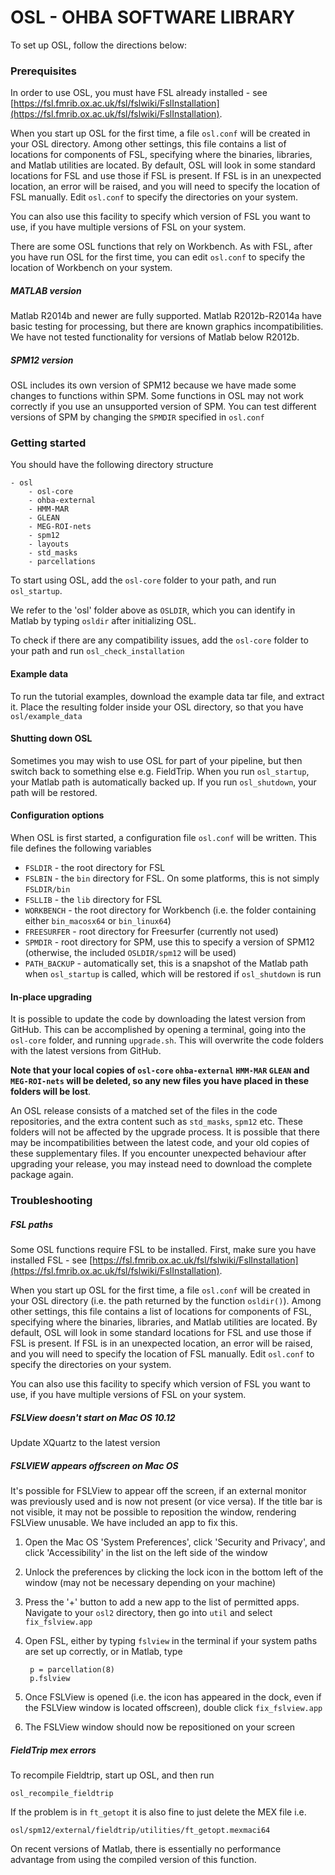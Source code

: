 # OSL - OHBA SOFTWARE LIBRARY

To set up OSL, follow the directions below:

### Prerequisites

In order to use OSL, you must have FSL already installed - see [https://fsl.fmrib.ox.ac.uk/fsl/fslwiki/FslInstallation](https://fsl.fmrib.ox.ac.uk/fsl/fslwiki/FslInstallation). 

When you start up OSL for the first time, a file `osl.conf` will be created in your OSL directory. Among other settings, this file contains a list of locations for components of FSL, specifying where the binaries, libraries, and Matlab utilities are located. By default, OSL will look in some standard locations for FSL and use those if FSL is present. If FSL is in an unexpected location, an error will be raised, and you will need to specify the location of FSL manually. Edit `osl.conf` to specify the directories on your system. 

You can also use this facility to specify which version of FSL you want to use, if you have multiple versions of FSL on your system.

There are some OSL functions that rely on Workbench. As with FSL, after you have run OSL for the first time,  you can edit `osl.conf` to specify the location of Workbench on your system.

##### MATLAB version

Matlab R2014b and newer are fully supported. Matlab R2012b-R2014a have basic testing for processing, but there are known graphics incompatibilities. We have not tested functionality for versions of Matlab below R2012b.

##### SPM12 version

OSL includes its own version of SPM12 because we have made some changes to functions within SPM. Some functions in OSL may not work correctly if you use an unsupported version of SPM. You can test different versions of SPM by changing the `SPMDIR` specified in `osl.conf`

### Getting started

You should have the following directory structure

	- osl
		- osl-core
		- ohba-external
		- HMM-MAR
		- GLEAN
		- MEG-ROI-nets
		- spm12
		- layouts
		- std_masks
		- parcellations

To start using OSL, add the `osl-core` folder to your path, and run `osl_startup`.

We refer to the 'osl' folder above as `OSLDIR`, which you can identify in Matlab by typing `osldir` after initializing OSL.  

To check if there are any compatibility issues, add the `osl-core` folder to your path and run `osl_check_installation`

#### Example data

To run the tutorial examples, download the example data tar file, and extract it. Place the resulting folder inside your OSL directory, so that you have `osl/example_data`

#### Shutting down OSL

Sometimes you may wish to use OSL for part of your pipeline, but then switch back to something else e.g. FieldTrip. When you run `osl_startup`, your Matlab path is automatically backed up. If you run `osl_shutdown`, your path will be restored. 

#### Configuration options

When OSL is first started, a configuration file `osl.conf` will be written. This file defines the following variables

- `FSLDIR` - the root directory for FSL
- `FSLBIN` - the `bin` directory for FSL. On some platforms, this is not simply `FSLDIR/bin`
- `FSLLIB` - the `lib` directory for FSL
- `WORKBENCH` - the root directory for Workbench (i.e. the folder containing either `bin_macosx64` or `bin_linux64`)
- `FREESURFER` - root directory for Freesurfer (currently not used)
- `SPMDIR` - root directory for SPM, use this to specify a version of SPM12 (otherwise, the included `OSLDIR/spm12` will be used)
- `PATH_BACKUP` - automatically set, this is a snapshot of the Matlab path when `osl_startup` is called, which will be restored if `osl_shutdown` is run

#### In-place upgrading

It is possible to update the code by downloading the latest version from GitHub. This can be accomplished by opening a terminal, going into the `osl-core` folder, and running `upgrade.sh`. This will overwrite the code folders with the latest versions from GitHub. 

**Note that your local copies of `osl-core` `ohba-external` `HMM-MAR` `GLEAN` and `MEG-ROI-nets` will be deleted, so any new files you have placed in these folders will be lost**. 

An OSL release consists of a matched set of the files in the code repositories, and the extra content such as `std_masks`, `spm12` etc. These folders will not be affected by the upgrade process. It is possible that there may be incompatibilities between the latest code, and your old copies of these supplementary files. If you encounter unexpected behaviour after upgrading your release, you may instead need to download the complete package again. 

### Troubleshooting

##### FSL paths

Some OSL functions require FSL to be installed. First, make sure you have installed FSL - see [https://fsl.fmrib.ox.ac.uk/fsl/fslwiki/FslInstallation](https://fsl.fmrib.ox.ac.uk/fsl/fslwiki/FslInstallation). 

When you start up OSL for the first time, a file `osl.conf` will be created in your OSL directory (i.e. the path returned by the function `osldir()`). Among other settings, this file contains a list of locations for components of FSL, specifying where the binaries, libraries, and Matlab utilities are located. By default, OSL will look in some standard locations for FSL and use those if FSL is present. If FSL is in an unexpected location, an error will be raised, and you will need to specify the location of FSL manually. Edit `osl.conf` to specify the directories on your system. 

You can also use this facility to specify which version of FSL you want to use, if you have multiple versions of FSL on your system.

##### FSLView doesn't start on Mac OS 10.12

Update XQuartz to the latest version

##### FSLVIEW appears offscreen on Mac OS

It's possible for FSLView to appear off the screen, if an external monitor was previously used and is now not present (or vice versa). If the title bar is not visible, it may not be possible to reposition the window, rendering FSLView unusable. We have included an app to fix this. 

1. Open the Mac OS 'System Preferences', click 'Security and Privacy', and click 'Accessibility' in the list on the left side of the window
2. Unlock the preferences by clicking the lock icon in the bottom left of the window (may not be necessary depending on your machine)
3. Press the '+' button to add a new app to the list of permitted apps. Navigate to your `osl2` directory, then go into `util` and select `fix_fslview.app`
4. Open FSL, either by typing `fslview` in the terminal if your system paths are set up correctly, or in Matlab, type

		p = parcellation(8)
		p.fslview

5. Once FSLView is opened (i.e. the icon has appeared in the dock, even if the FSLView window is located offscreen), double click `fix_fslview.app`
6. The FSLView window should now be repositioned on your screen

##### FieldTrip mex errors

To recompile Fieldtrip, start up OSL, and then run

	osl_recompile_fieldtrip

If the problem is in `ft_getopt` it is also fine to just delete the MEX file i.e.

	osl/spm12/external/fieldtrip/utilities/ft_getopt.mexmaci64

On recent versions of Matlab, there is essentially no performance advantage from using the compiled version of this function.
